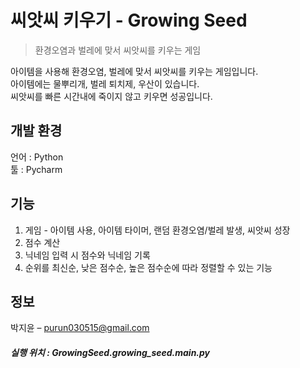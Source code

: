 # 씨앗씨 키우기 - Growing Seed
> 환경오염과 벌레에 맞서 씨앗씨를 키우는 게임

아이템을 사용해 환경오염, 벌레에 맞서 씨앗씨를 키우는 게임입니다.  <br>
아이템에는 물뿌리개, 벌레 퇴치제, 우산이 있습니다.   <br>
씨앗씨를 빠른 시간내에 죽이지 않고 키우면 성공입니다. 

 
## 개발 환경
언어 : Python<br>
툴 : Pycharm<br>

## 기능
1. 게임 - 아이템 사용, 아이템 타이머, 랜덤 환경오염/벌레 발생, 씨앗씨 성장
2. 점수 계산
3. 닉네임 입력 시 점수와 닉네임 기록
4. 순위를 최신순, 낮은 점수순, 높은 점수순에 따라 정렬할 수 있는 기능

## 정보
박지윤 – purun030515@gmail.com

##### 실행 위치 : GrowingSeed.growing_seed.main.py
